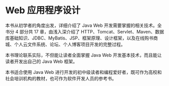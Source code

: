 # Web 应用程序设计

本书从初学者的角度出发，详细介绍了 Java Web 开发需要掌握的相关技术。全书分 4 部分共 17 章，由浅入深介绍了 HTTP、Tomcat、Servlet、Maven、数据库基础知识、JDBC、MyBatis、JSP、框架原理、设计框架，以及在线购书商城、个人云文件系统、论坛、个人博客项目开发的完整过程。

本书理论联系实际，不但能让读者全面掌握 Java Web 开发基本技术，而且能让读者开发出自己的 Java Web 框架。

本书适合使用 Java Web 进行开发的初中级读者和编程爱好者，既可作为高校和社会培训机构的教材，也可作为软件开发人员的参考书。
